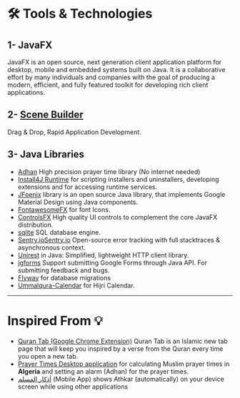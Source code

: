# 🛠️ Tools & Technologies
## 1- JavaFX
JavaFX is an open source, next generation client application platform for desktop, mobile and embedded systems built on Java. It is a collaborative effort by many individuals and companies with the goal of producing a modern, efficient, and fully featured toolkit for developing rich client applications.

## 2- [Scene Builder](https://gluonhq.com/products/scene-builder/)
Drag & Drop, Rapid Application Development.

## 3- Java Libraries


- [Adhan](https://github.com/batoulapps/Adhan) High precision prayer time library (No internet needed)
- [Install4J Runtime](https://www.ej-technologies.com/resources/install4j/help/api/) for scripting installers and uninstallers, developing extensions and for accessing runtime services.
- [JFoenix](http://www.jfoenix.com/) library is an open source Java library, that implements Google Material Design using Java components.
- [FontawesomeFX](https://bitbucket.org/Jerady/fontawesomefx/src/master/) for font Icons.
- [ControlsFX](https://github.com/controlsfx/controlsfx) High quality UI controls to complement the core JavaFX distribution.
- [sqlite](https://www.sqlite.org/) SQL database engine.
- [Sentry.io](https://www.googleadservices.com/pagead/aclk?sa=L&ai=DChcSEwiI-diPw-71AhUU03cKHSyAByYYABAAGgJlZg&ae=2&ohost=www.google.com&cid=CAESWOD2CMhzW1zfbqIWBqlqUW5mRHWka7Y_JgIJLsN9d2QCA6RbmBJG-8tMbf-B_jFFv9_x7J_k-p_esQbcS7IbeauC657468XNraA_rzJdzC_TYxpDY3pPCiY&sig=AOD64_0TJcOwcmaxzM4BQBIYQ781JvoQTg&q&adurl&ved=2ahUKEwjvgc-Pw-71AhWk57sIHSzbAWAQ0Qx6BAgCEAE&dct=1)[Sentry.io](https://sentry.io/) Open-source error tracking with full stacktraces & asynchronous context.
- [Unirest](https://github.com/kong/unirest-java) in Java: Simplified, lightweight HTTP client library.
- [jgforms](https://github.com/stepio/jgforms) Support submitting Google Forms through Java API. For submitting feedback and bugs.
- [Flyway](https://github.com/flyway/flyway) for database migrations
- [Ummalqura-Calendar](https://github.com/msarhan/ummalqura-calendar) for Hijri Calendar.
----
# Inspired From 💡
-  [Quran Tab (Google Chrome Extension)](https://chrome.google.com/webstore/detail/quran-tab/afaihcdgkjebgabomemccdneglknjkdd) Quran Tab is an Islamic new tab page that will keep you inspired by a verse from the Quran every time you open a new tab.
-  [Prayer Times Desktop application](https://github.com/HouariZegai/PrayerTimes) for calculating Muslim prayer times in **Algeria** and setting an alarm (Adhan) for the prayer times.
-  [أذكار المسلم](https://play.google.com/store/apps/details?id=com.revanen.athkar) (Mobile App) shows Athkar (automatically) on your device screen while using other applications
